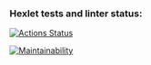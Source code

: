 ### Hexlet tests and linter status:
[![Actions Status](https://github.com/EdM1r/python-project-lvl1/workflows/hexlet-check/badge.svg)](https://github.com/EdM1r/python-project-lvl1/actions)

[![Maintainability](https://api.codeclimate.com/v1/badges/a99a88d28ad37a79dbf6/maintainability)](https://codeclimate.com/github/codeclimate/codeclimate/maintainability)